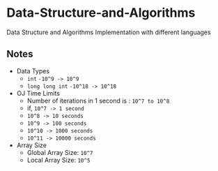 # Data-Structure-and-Algorithms

Data Structure and Algorithms Implementation with different languages

<!-- ## Started CP: `12/05/2021` -->

## Notes

- Data Types
  - `int` `-10^9 -> 10^9`
  - `long long int` `-10^18 -> 10^18`
- OJ Time Limits
  - Number of iterations in 1 second is : `10^7 to 10^8`
  - if, `10^7 -> 1 second`
  - `10^8 -> 10 seconds`
  - `10^9 -> 100 seconds`
  - `10^10 -> 1000 seconds`
  - `10^11 -> 10000 seconds`
- Array Size
  - Global Array Size: `10^7`
  - Local Array Size: `10^5`
